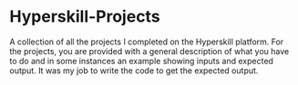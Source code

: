 # Hyperskill-Projects
A collection of all the projects I completed on the Hyperskill platform.
For the projects, you are provided with a general description of what you have to do and in some instances an example showing inputs and expected output. 
It was my job to write the code to get the expected output.
